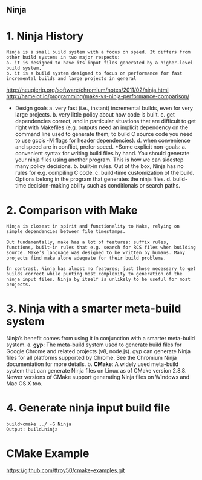 Ninja
------

# 1. Ninja  History
```
Ninja is a small build system with a focus on speed. It differs from other build systems in two major respects: 
a. it is designed to have its input files generated by a higher-level build system, 
b. it is a build system designed to focus on performance for fast incremental builds and large projects in general
```
http://neugierig.org/software/chromium/notes/2011/02/ninja.html
http://hamelot.io/programming/make-vs-ninja-performance-comparison/

* Design goals
a. very fast (i.e., instant) incremental builds, even for very large projects.
b. very little policy about how code is built. 
c. get dependencies correct, and in particular situations that are difficult to get right with Makefiles (e.g. outputs need an implicit dependency on the command line used to generate them; to build C source code you need to use gcc’s -M flags for header dependencies).
d. when convenience and speed are in conflict, prefer speed. 
*Some explicit non-goals:
a. convenient syntax for writing build files by hand. You should generate your ninja files using another program. This is how we can sidestep many policy decisions.
b. built-in rules. Out of the box, Ninja has no rules for e.g. compiling C code.
c. build-time customization of the build. Options belong in the program that generates the ninja files.
d. build-time decision-making ability such as conditionals or search paths. 

# 2. Comparison with Make
```
Ninja is closest in spirit and functionality to Make, relying on simple dependencies between file timestamps.

But fundamentally, make has a lot of features: suffix rules, functions, built-in rules that e.g. search for RCS files when building source. Make’s language was designed to be written by humans. Many projects find make alone adequate for their build problems.

In contrast, Ninja has almost no features; just those necessary to get builds correct while punting most complexity to generation of the ninja input files. Ninja by itself is unlikely to be useful for most projects.
```

# 3. Ninja with a smarter meta-build system
Ninja’s benefit comes from using it in conjunction with a smarter meta-build system.
a. **gyp**: The meta-build system used to generate build files for Google Chrome and related projects (v8, node.js). gyp can generate Ninja files for all platforms supported by Chrome. See the Chromium Ninja documentation for more details. 
b. **CMake**: A widely used meta-build system that can generate Ninja files on Linux as of CMake version 2.8.8. Newer versions of CMake support generating Ninja files on Windows and Mac OS X too. 

# 4. Generate ninja input build file
```
build>cmake ../ -G Ninja
Output: build.ninja
```

# CMake Example
https://github.com/ttroy50/cmake-examples.git
